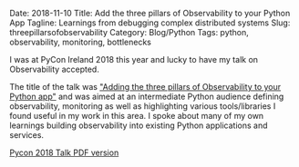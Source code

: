 Date: 2018-11-10
Title: Add the three pillars of Observability to your Python App
Tagline: Learnings from debugging complex distributed systems
Slug: threepillarsofobservability
Category: Blog/Python
Tags: python, observability, monitoring, bottlenecks

I was at PyCon Ireland 2018 this year and lucky to have my talk on Observability accepted.

The title of the talk was ["Adding the three pillars of Observability to your Python app"](https://docs.google.com/presentation/d/1k3ORfyxYjV56N4j4f_n5B--kWHWE8qQ93WiuGo2Kjos/edit?usp=sharing) and was aimed at an intermediate Python audience defining observability, monitoring as well as highlighting various tools/libraries I found useful in my work in this area. I spoke about many of my own learnings building observability into existing Python applications and services.

[Pycon 2018 Talk PDF version]({filename}/extras/PyCon2018-AddingTheThreePillarsOfObservabilityToYourPythonApp.pdf)

<script async class="speakerdeck-embed" data-id="9daaf609dc0548139dff46c8b9ab1c33" data-ratio="1.77777777777778" src="//speakerdeck.com/assets/embed.js"></script>
